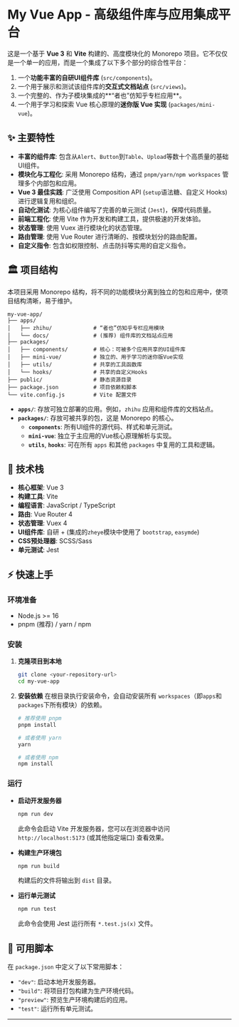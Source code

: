 

# My Vue App - 高级组件库与应用集成平台

这是一个基于 **Vue 3** 和 **Vite** 构建的、高度模块化的 Monorepo 项目。它不仅仅是一个单一的应用，而是一个集成了以下多个部分的综合性平台：

1.  一个**功能丰富的自研UI组件库** (`src/components`)。
2.  一个用于展示和测试该组件库的**交互式文档站点** (`src/views`)。
3.  一个完整的、作为子模块集成的**“者也”仿知乎专栏应用**。
4.  一个用于学习和探索 Vue 核心原理的**迷你版 Vue 实现** (`packages/mini-vue`)。

## ✨ 主要特性

* **丰富的组件库**: 包含从`Alert`、`Button`到`Table`、`Upload`等数十个高质量的基础UI组件。
* **模块化与工程化**: 采用 Monorepo 结构，通过 `pnpm/yarn/npm workspaces` 管理多个内部包和应用。
* **Vue 3 最佳实践**: 广泛使用 Composition API (`setup`语法糖、自定义 Hooks) 进行逻辑复用和组织。
* **自动化测试**: 为核心组件编写了完善的单元测试 (`Jest`)，保障代码质量。
* **前端工程化**: 使用 Vite 作为开发和构建工具，提供极速的开发体验。
* **状态管理**: 使用 Vuex 进行模块化的状态管理。
* **路由管理**: 使用 Vue Router 进行清晰的、按模块划分的路由配置。
* **自定义指令**: 包含如权限控制、点击防抖等实用的自定义指令。

## 🏛️ 项目结构

本项目采用 Monorepo 结构，将不同的功能模块分离到独立的包和应用中，使项目结构清晰，易于维护。

```
my-vue-app/
├── apps/
│   ├── zhihu/             # “者也”仿知乎专栏应用模块
│   └── docs/              # (推荐) 组件库的文档站点应用
├── packages/
│   ├── components/        # 核心：可被多个应用共享的UI组件库
│   ├── mini-vue/          # 独立的、用于学习的迷你版Vue实现
│   ├── utils/             # 共享的工具函数库
│   └── hooks/             # 共享的自定义Hooks
├── public/                # 静态资源目录
├── package.json           # 项目依赖和脚本
└── vite.config.js         # Vite 配置文件
```

* **`apps/`**: 存放可独立部署的应用。例如，`zhihu` 应用和组件库的文档站点。
* **`packages/`**: 存放可被共享的包，这是 Monorepo 的核心。
    * **`components`**: 所有UI组件的源代码、样式和单元测试。
    * **`mini-vue`**: 独立于主应用的Vue核心原理解析与实现。
    * **`utils`**, **`hooks`**: 可在所有 `apps` 和其他 `packages` 中复用的工具和逻辑。

## 🚀 技术栈

* **核心框架**: Vue 3
* **构建工具**: Vite
* **编程语言**: JavaScript / TypeScript
* **路由**: Vue Router 4
* **状态管理**: Vuex 4
* **UI组件库**: 自研 + (集成的`zheye`模块中使用了 `bootstrap`, `easymde`)
* **CSS预处理器**: SCSS/Sass
* **单元测试**: Jest

## ⚡ 快速上手

### 环境准备

-   Node.js >= 16
-   pnpm (推荐) / yarn / npm

### 安装

1.  **克隆项目到本地**
    ```bash
    git clone <your-repository-url>
    cd my-vue-app
    ```

2.  **安装依赖**
    在根目录执行安装命令，会自动安装所有 `workspaces`（即`apps`和`packages`下所有模块）的依赖。
    ```bash
    # 推荐使用 pnpm
    pnpm install

    # 或者使用 yarn
    yarn

    # 或者使用 npm
    npm install
    ```

### 运行

* **启动开发服务器**
    ```bash
    npm run dev
    ```
    此命令会启动 Vite 开发服务器，您可以在浏览器中访问 `http://localhost:5173` (或其他指定端口) 查看效果。

* **构建生产环境包**
    ```bash
    npm run build
    ```
    构建后的文件将输出到 `dist` 目录。

* **运行单元测试**
    ```bash
    npm run test
    ```
    此命令会使用 Jest 运行所有 `*.test.js(x)` 文件。

## 📜 可用脚本

在 `package.json` 中定义了以下常用脚本：

* `"dev"`: 启动本地开发服务器。
* `"build"`: 将项目打包构建为生产环境代码。
* `"preview"`: 预览生产环境构建后的应用。
* `"test"`: 运行所有单元测试。

---